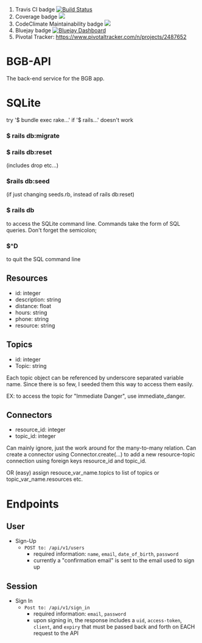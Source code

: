 1) Travis CI badge [![Build Status](https://travis-ci.com/jkiyasu/BGB-API.svg?branch=main)](https://travis-ci.com/jkiyasu/BGB-API)
2) Coverage badge <a href="https://codeclimate.com/github/jkiyasu/BGB-API/test_coverage"><img src="https://api.codeclimate.com/v1/badges/8293d6d409c621772253/test_coverage" /></a>
3) CodeClimate Maintainability badge <a href="https://codeclimate.com/github/jkiyasu/BGB-API/maintainability"><img 
src="https://api.codeclimate.com/v1/badges/8293d6d409c621772253/maintainability" /></a>
4) Bluejay badge [![Bluejay Dashboard](https://img.shields.io/badge/Bluejay-Dashboard_4-blue.svg)](http://dashboard.bluejay.governify.io/dashboard/script/dashboardLoader.js?dashboardURL=https://reporter.bluejay.governify.io/api/v4/dashboards/tpa-CS169L-GH-jkiyasu_BGB-API/main)
5) Pivotal Tracker: https://www.pivotaltracker.com/n/projects/2487652

# BGB-API
The back-end service for the BGB app.

# SQLite
try '$ bundle exec rake...' if '$ rails...' doesn't work
### $ rails db:migrate 
### $ rails db:reset 
(includes drop etc...)
### $rails db:seed
(if just changing seeds.rb, instead of rails db:reset)
### $ rails db
to access the SQLite command line. Commands take the form of SQL queries. Don't forget the semicolon;
### $^D 
to quit the SQL command line

## Resources
- id: integer 
- description: string
- distance: float
- hours: string
- phone: string
- resource: string
## Topics
- id: integer 
- Topic: string 

Each topic object can be referenced by underscore separated variable name. 
Since there is so few, I seeded them this way to access them easily.

EX: to access the topic for "Immediate Danger", use immediate_danger.

## Connectors
- resource_id: integer
- topic_id: integer

Can mainly ignore, just the work around for the many-to-many relation. 
Can create a connector using Connector.create(...) to add a new resource-topic connection using foreign keys resource_id and topic_id.

OR (easy) assign resouce_var_name.topics to list of topics or topic_var_name.resources etc.

# Endpoints

## User

- Sign-Up
  - `POST to: /api/v1/users`
    - required information: `name`, `email`, `date_of_birth`, `password`
    - currently a "confirmation email" is sent to the email used to sign up


## Session
- Sign In
  - `Post to: /api/v1/sign_in`
    - required information: `email`, `password`
    - upon signing in, the response includes a `uid`, `access-token`, `client`, and `expiry` that must be passed back and forth on EACH request to the API
    
